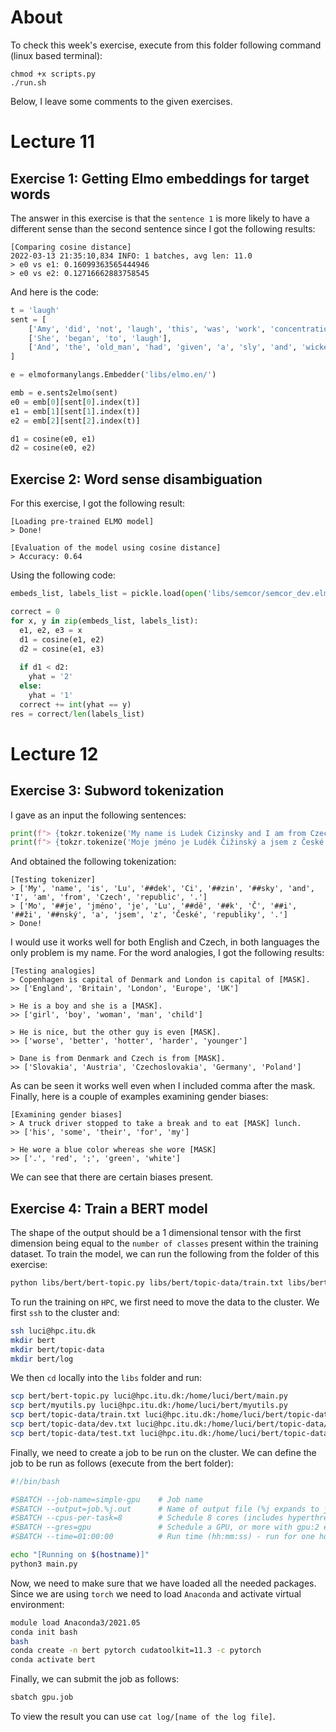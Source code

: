 # About
To check this week's exercise, execute from this folder following command (linux based terminal):

```
chmod +x scripts.py
./run.sh
```

Below, I leave some comments to the given exercises.

# Lecture 11
## Exercise 1: Getting Elmo embeddings for target words
The answer in this exercise is that the `sentence 1` is more likely to have
a different sense than the second sentence since I got the following results:

```
[Comparing cosine distance]
2022-03-13 21:35:10,834 INFO: 1 batches, avg len: 11.0
> e0 vs e1: 0.16099363565444946
> e0 vs e2: 0.12716662883758545
```

And here is the code:

```py
t = 'laugh'
sent = [
    ['Amy', 'did', 'not', 'laugh', 'this', 'was', 'work', 'concentration', 'achievement'],
    ['She', 'began', 'to', 'laugh'],
    ['And', 'the', 'old_man', 'had', 'given', 'a', 'sly', 'and', 'wicked', 'laugh', 'and', 'said', 'Hell', 'yes']
]

e = elmoformanylangs.Embedder('libs/elmo.en/')

emb = e.sents2elmo(sent)
e0 = emb[0][sent[0].index(t)]
e1 = emb[1][sent[1].index(t)]
e2 = emb[2][sent[2].index(t)]

d1 = cosine(e0, e1)
d2 = cosine(e0, e2)
```

## Exercise 2: Word sense disambiguation

For this exercise, I got the following result:

```
[Loading pre-trained ELMO model]
> Done!

[Evaluation of the model using cosine distance]
> Accuracy: 0.64
```

Using the following code:

```py
embeds_list, labels_list = pickle.load(open('libs/semcor/semcor_dev.elmo.pickle', 'rb')) 

correct = 0
for x, y in zip(embeds_list, labels_list):
  e1, e2, e3 = x
  d1 = cosine(e1, e2)
  d2 = cosine(e1, e3)
  
  if d1 < d2:
    yhat = '2'
  else:
    yhat = '1' 
  correct += int(yhat == y)
res = correct/len(labels_list)
```

# Lecture 12

## Exercise 3: Subword tokenization
I gave as an input the following sentences:

```py
print(f"> {tokzr.tokenize('My name is Ludek Cizinsky and I am from Czech republic.')}")
print(f"> {tokzr.tokenize('Moje jméno je Luděk Čižinský a jsem z České republiky.')}")
```

And obtained the following tokenization:

```
[Testing tokenizer]
> ['My', 'name', 'is', 'Lu', '##dek', 'Ci', '##zin', '##sky', 'and', 'I', 'am', 'from', 'Czech', 'republic', '.']
> ['Mo', '##je', 'jméno', 'je', 'Lu', '##dě', '##k', 'Č', '##i', '##ži', '##nský', 'a', 'jsem', 'z', 'České', 'republiky', '.']
> Done!
```

I would use it works well for both English and Czech, in both languages the only
problem is my name. For the word analogies, I got the following results:

```
[Testing analogies]
> Copenhagen is capital of Denmark and London is capital of [MASK].
>> ['England', 'Britain', 'London', 'Europe', 'UK']

> He is a boy and she is a [MASK].
>> ['girl', 'boy', 'woman', 'man', 'child']

> He is nice, but the other guy is even [MASK].
>> ['worse', 'better', 'hotter', 'harder', 'younger']

> Dane is from Denmark and Czech is from [MASK].
>> ['Slovakia', 'Austria', 'Czechoslovakia', 'Germany', 'Poland']
```

As can be seen it works well even when I included comma after the mask. Finally,
here is a couple of examples examining gender biases:

```
[Examining gender biases]
> A truck driver stopped to take a break and to eat [MASK] lunch.
>> ['his', 'some', 'their', 'for', 'my']

> He wore a blue color whereas she wore [MASK]
>> ['.', 'red', ';', 'green', 'white']
```

We can see that there are certain biases present.

## Exercise 4: Train a BERT model

The shape of the output should be a 1 dimensional tensor with the first
dimension being equal to the `number of classes` present within the training
dataset. To train the model, we can run the following from the folder of this
exercise:

```bash
python libs/bert/bert-topic.py libs/bert/topic-data/train.txt libs/bert/topic-data/dev.txt
```

To run the training on `HPC`, we first need to move the data to the cluster. We
first `ssh` to the cluster and:

```bash
ssh luci@hpc.itu.dk
mkdir bert
mkdir bert/topic-data
mkdir bert/log
```

We then `cd` locally into the `libs` folder and run:

```bash
scp bert/bert-topic.py luci@hpc.itu.dk:/home/luci/bert/main.py
scp bert/myutils.py luci@hpc.itu.dk:/home/luci/bert/myutils.py
scp bert/topic-data/train.txt luci@hpc.itu.dk:/home/luci/bert/topic-data/train.txt
scp bert/topic-data/dev.txt luci@hpc.itu.dk:/home/luci/bert/topic-data/dev.txt
scp bert/topic-data/test.txt luci@hpc.itu.dk:/home/luci/bert/topic-data/test.txt
```

Finally, we need to create a job to be run on the cluster. We can define the job
to be run as follows (execute from the bert folder):

```bash
#!/bin/bash

#SBATCH --job-name=simple-gpu    # Job name
#SBATCH --output=job.%j.out      # Name of output file (%j expands to jobId)
#SBATCH --cpus-per-task=8        # Schedule 8 cores (includes hyperthreading)
#SBATCH --gres=gpu               # Schedule a GPU, or more with gpu:2 etc
#SBATCH --time=01:00:00          # Run time (hh:mm:ss) - run for one hour max

echo "[Running on $(hostname)]"
python3 main.py
```

Now, we need to make sure that we have loaded all the needed packages. Since we
are using `torch` we need to load `Anaconda` and activate virtual environment:

```bash
module load Anaconda3/2021.05
conda init bash
bash
conda create -n bert pytorch cudatoolkit=11.3 -c pytorch
conda activate bert
```

Finally, we can submit the job as follows:

```bash
sbatch gpu.job
```

To view the result you can use `cat log/[name of the log file]`.

